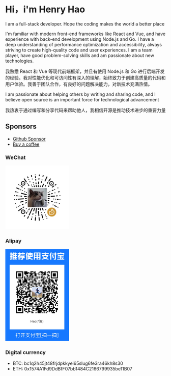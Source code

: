# Hi，i'm Henry Hao

I am a full-stack developer. Hope the coding makes the world a better place

I'm familiar with modern front-end frameworks like React and Vue, and have experience with back-end development using Node.js and Go. I have a deep understanding of performance optimization and accessibility, always striving to create high-quality code and user experiences. I am a team player, have good problem-solving skills and am passionate about new technologies.

我熟悉 React 和 Vue 等现代前端框架，并且有使用 Node.js 和 Go 进行后端开发的经验。我对性能优化和可访问性有深入的理解，始终致力于创建高质量的代码和用户体验。我善于团队合作，有良好的问题解决能力，对新技术充满热情。

I am passionate about helping others by writing and sharing code, and I believe open source is an important force for technological advancement

我热衷于通过编写和分享代码来帮助他人，我相信开源是推动技术进步的重要力量

## Sponsors

-   [Github Sponsor](https://github.com/sponsors/haovei)
-   [Buy a coffee](https://buymeacoffee.com/haovei)

### WeChat

<img src="./assets/wechat.png" width="200" alt="微信 wechat" />

### Alipay

<img src="./assets/alipay.png" width="200" alt="支付宝 alipay" />

### Digital currency

-   BTC: bc1q2h45jt48frjdpkkyel65slug6fe3ra46kh8s30
-   ETH: 0x1574A1Fd9DdBfF07bb1484C2166799935be11B07
